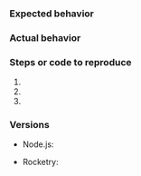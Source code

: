 <!--
	Feel free to use the below template if you're new to submitting issues.
	The more information I have faster, the better for this to be fixed.

	If you're submitting something that doesn't fit the template (like a
	feature request) or want to format it your own way, delete all of this.
-->


### Expected behavior
<!-- It should've done this... -->


### Actual behavior
<!-- And instead did this... -->


### Steps or code to reproduce
<!-- I did this... -->
1.
2.
3.


### Versions
<!-- I installed this... -->
<!-- How to find: `node -v` -->
- Node.js:
<!-- How to find: `npm list @rocketry/core` or in in package.json -->
- Rocketry:
